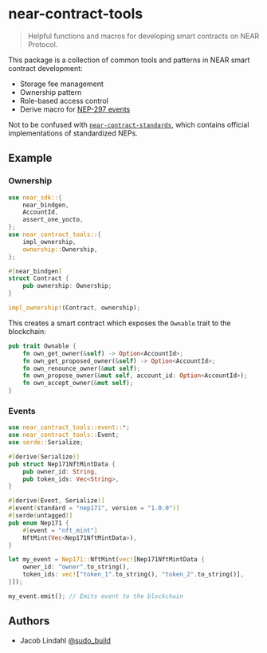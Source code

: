 # near-contract-tools

> Helpful functions and macros for developing smart contracts on NEAR Protocol.

This package is a collection of common tools and patterns in NEAR smart contract development:

- Storage fee management
- Ownership pattern
- Role-based access control
- Derive macro for [NEP-297 events](https://nomicon.io/Standards/EventsFormat)

Not to be confused with [`near-contract-standards`](https://crates.io/crates/near-contract-standards), which contains official implementations of standardized NEPs.

## Example

### Ownership

```rust
use near_sdk::{
    near_bindgen,
    AccountId,
    assert_one_yocto,
};
use near_contract_tools::{
    impl_ownership,
    ownership::Ownership,
};

#[near_bindgen]
struct Contract {
    pub ownership: Ownership;
}

impl_ownership!(Contract, ownership);
```

This creates a smart contract which exposes the `Ownable` trait to the blockchain:

```rust
pub trait Ownable {
    fn own_get_owner(&self) -> Option<AccountId>;
    fn own_get_proposed_owner(&self) -> Option<AccountId>;
    fn own_renounce_owner(&mut self);
    fn own_propose_owner(&mut self, account_id: Option<AccountId>);
    fn own_accept_owner(&mut self);
}
```

### Events

```rs
use near_contract_tools::event::*;
use near_contract_tools::Event;
use serde::Serialize;

#[derive(Serialize)]
pub struct Nep171NftMintData {
    pub owner_id: String,
    pub token_ids: Vec<String>,
}

#[derive(Event, Serialize)]
#[event(standard = "nep171", version = "1.0.0")]
#[serde(untagged)]
pub enum Nep171 {
    #[event = "nft_mint"]
    NftMint(Vec<Nep171NftMintData>),
}

let my_event = Nep171::NftMint(vec![Nep171NftMintData {
    owner_id: "owner".to_string(),
    token_ids: vec!["token_1".to_string(), "token_2".to_string()],
}]);

my_event.emit(); // Emits event to the blockchain
```

## Authors

- Jacob Lindahl [@sudo_build](https://twitter.com/sudo_build)
